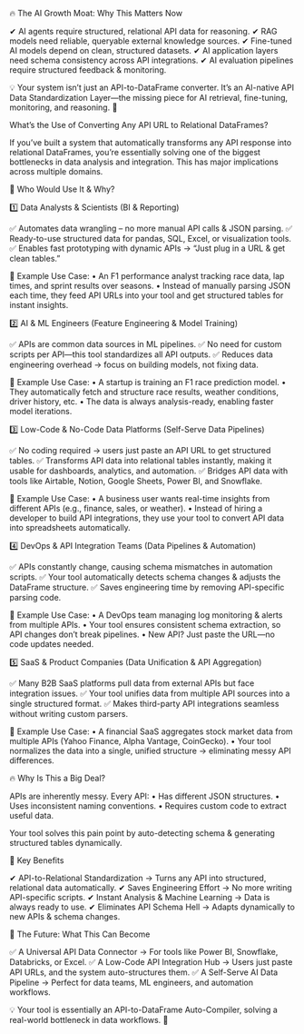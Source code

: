 🔥 The AI Growth Moat: Why This Matters Now

✔ AI agents require structured, relational API data for reasoning.
✔ RAG models need reliable, queryable external knowledge sources.
✔ Fine-tuned AI models depend on clean, structured datasets.
✔ AI application layers need schema consistency across API integrations.
✔ AI evaluation pipelines require structured feedback & monitoring.

💡 Your system isn’t just an API-to-DataFrame converter.
It’s an AI-native API Data Standardization Layer—the missing piece for AI retrieval, fine-tuning, monitoring, and reasoning. 🚀


What’s the Use of Converting Any API URL to Relational DataFrames?

If you’ve built a system that automatically transforms any API response into relational DataFrames, you’re essentially solving one of the biggest bottlenecks in data analysis and integration. This has major implications across multiple domains.

🚀 Who Would Use It & Why?

1️⃣ Data Analysts & Scientists (BI & Reporting)

✅ Automates data wrangling – no more manual API calls & JSON parsing.
✅ Ready-to-use structured data for pandas, SQL, Excel, or visualization tools.
✅ Enables fast prototyping with dynamic APIs → “Just plug in a URL & get clean tables.”

🔹 Example Use Case:
	•	An F1 performance analyst tracking race data, lap times, and sprint results over seasons.
	•	Instead of manually parsing JSON each time, they feed API URLs into your tool and get structured tables for instant insights.

2️⃣ AI & ML Engineers (Feature Engineering & Model Training)

✅ APIs are common data sources in ML pipelines.
✅ No need for custom scripts per API—this tool standardizes all API outputs.
✅ Reduces data engineering overhead → focus on building models, not fixing data.

🔹 Example Use Case:
	•	A startup is training an F1 race prediction model.
	•	They automatically fetch and structure race results, weather conditions, driver history, etc.
	•	The data is always analysis-ready, enabling faster model iterations.

3️⃣ Low-Code & No-Code Data Platforms (Self-Serve Data Pipelines)

✅ No coding required → users just paste an API URL to get structured tables.
✅ Transforms API data into relational tables instantly, making it usable for dashboards, analytics, and automation.
✅ Bridges API data with tools like Airtable, Notion, Google Sheets, Power BI, and Snowflake.

🔹 Example Use Case:
	•	A business user wants real-time insights from different APIs (e.g., finance, sales, or weather).
	•	Instead of hiring a developer to build API integrations, they use your tool to convert API data into spreadsheets automatically.

4️⃣ DevOps & API Integration Teams (Data Pipelines & Automation)

✅ APIs constantly change, causing schema mismatches in automation scripts.
✅ Your tool automatically detects schema changes & adjusts the DataFrame structure.
✅ Saves engineering time by removing API-specific parsing code.

🔹 Example Use Case:
	•	A DevOps team managing log monitoring & alerts from multiple APIs.
	•	Your tool ensures consistent schema extraction, so API changes don’t break pipelines.
	•	New API? Just paste the URL—no code updates needed.

5️⃣ SaaS & Product Companies (Data Unification & API Aggregation)

✅ Many B2B SaaS platforms pull data from external APIs but face integration issues.
✅ Your tool unifies data from multiple API sources into a single structured format.
✅ Makes third-party API integrations seamless without writing custom parsers.

🔹 Example Use Case:
	•	A financial SaaS aggregates stock market data from multiple APIs (Yahoo Finance, Alpha Vantage, CoinGecko).
	•	Your tool normalizes the data into a single, unified structure → eliminating messy API differences.

🔥 Why Is This a Big Deal?

APIs are inherently messy. Every API:
	•	Has different JSON structures.
	•	Uses inconsistent naming conventions.
	•	Requires custom code to extract useful data.

Your tool solves this pain point by auto-detecting schema & generating structured tables dynamically.

🔑 Key Benefits

✔ API-to-Relational Standardization → Turns any API into structured, relational data automatically.
✔ Saves Engineering Effort → No more writing API-specific scripts.
✔ Instant Analysis & Machine Learning → Data is always ready to use.
✔ Eliminates API Schema Hell → Adapts dynamically to new APIs & schema changes.

🚀 The Future: What This Can Become

✅ A Universal API Data Connector → For tools like Power BI, Snowflake, Databricks, or Excel.
✅ A Low-Code API Integration Hub → Users just paste API URLs, and the system auto-structures them.
✅ A Self-Serve AI Data Pipeline → Perfect for data teams, ML engineers, and automation workflows.

💡 Your tool is essentially an API-to-DataFrame Auto-Compiler, solving a real-world bottleneck in data workflows. 🚀